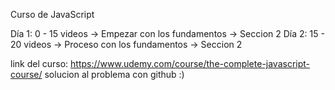 Curso de JavaScript

Día 1: 0 - 15 videos -> Empezar con los fundamentos -> Seccion 2
Día 2: 15 - 20 videos -> Proceso con los fundamentos -> Seccion 2

link del curso: https://www.udemy.com/course/the-complete-javascript-course/
solucion al problema con github :)